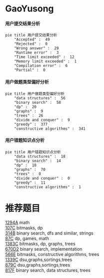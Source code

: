 # GaoYusong

<!-- tabs:start -->



#### **用户提交结果分析**

```mermaid
pie title 用户提交结果分析
    "Accepted" :  49
    "Rejected" :  0
    "Wrong answer" :  29
    "Runtime error" :  3
    "Time limit exceeded" :  12
    "Memory limit exceeded" :  1
    "Compilation error" :  6
    "Partial" :  0
```

#### **用户做题类型偏好分析**

```mermaid
pie title 用户做题类型偏好分析
    "data structures" :  56
    "binary search" :  58
    "dp" :  20
    "graphs" :  9
    "trees" :  26
    "divide and conquer" :  9
    "greedy" :  377
    "constructive algorithms" :  341
```
#### **用户错题知识点分析**

```mermaid
pie title 用户错题知识点分析
    "data structures" :  18
    "binary search" :  14
    "dp" :  18
    "graphs" :  70
    "trees" :  0
    "divide and conquer" :  0
    "greedy" :  11
    "constructive algorithms" :  1
```



<!-- tabs:end -->
# 推荐题目
[1294A](https://codeforces.com/contest/1294/problem/A)		math		  
[107C](https://codeforces.com/contest/107/problem/C)		bitmasks,
                        dp		  
[314B](https://codeforces.com/contest/314/problem/B)		binary search,
                        dfs and similar,
                        strings		  
[87C](https://codeforces.com/contest/87/problem/C)		dp,
                        games,
                        math		  
[1383C](https://codeforces.com/contest/1383/problem/C)		bitmasks,
                        dp,
                        graphs,
                        trees		  
[670D2](https://codeforces.com/contest/670D/problem/2)		binary search,
                        implementation		  
[566E](https://codeforces.com/contest/566/problem/E)		bitmasks,
                        constructive algorithms,
                        trees		  
[1339C](https://codeforces.com/contest/1339/problem/C)		dsu,graphs,sortings,trees		  
[879C](https://codeforces.com/contest/879/problem/C)		dsu,graphs,sortings,trees		  
[817F](https://codeforces.com/contest/817/problem/F)		binary search,
                        data structures,
                        trees		  
